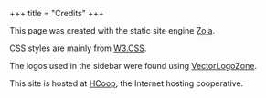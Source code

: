 +++
title = "Credits"
+++

This page was created with the static site engine [Zola](https://www.getzola.org/).

CSS styles are mainly from [W3.CSS](https://www.w3schools.com/w3css/).

The logos used in the sidebar were found using [VectorLogoZone](https://www.vectorlogo.zone/).

This site is hosted at [HCoop](https://hcoop.net), the Internet hosting cooperative.
